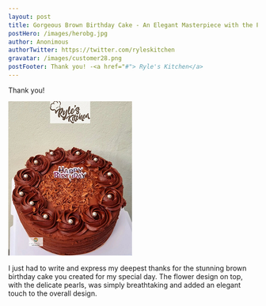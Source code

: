 ```yaml
---
layout: post
title: Gorgeous Brown Birthday Cake - An Elegant Masterpiece with the Perfect Flavors!
postHero: /images/herobg.jpg
author: Anonimous
authorTwitter: https://twitter.com/ryleskitchen
gravatar: /images/customer28.png
postFooter: Thank you! -<a href="#"> Ryle's Kitchen</a>
---
```



Thank you!

<img class="pull-left" src="/images/090422-2.png" alt="Birthday Cake"><br>

I just had to write and express my deepest thanks for the stunning brown birthday cake you created for my special day. The flower design on top, with the delicate pearls, was simply breathtaking and added an elegant touch to the overall design.